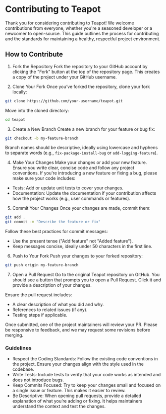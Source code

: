 
# Contributing to Teapot

Thank you for considering contributing to Teapot! We welcome contributions from everyone, whether you're a seasoned developer or a newcomer to open-source. This guide outlines the process for contributing and the standards for maintaining a healthy, respectful project environment.

## How to Contribute

1. Fork the Repository
Fork the repository to your GitHub account by clicking the "Fork" button at the top of the repository page. This creates a copy of the project under your GitHub username.

2. Clone Your Fork
Once you’ve forked the repository, clone your fork locally:

```bash
git clone https://github.com/your-username/teapot.git
```
Move into the cloned directory:

```bash
cd teapot
```

3. Create a New Branch
Create a new branch for your feature or bug fix:

```bash
git checkout -b my-feature-branch
```
Branch names should be descriptive, ideally using lowercase and hyphens to separate words (e.g., `fix-package-install-bug` or `add-logging-feature`).

4. Make Your Changes
Make your changes or add your new feature. Ensure you write clear, concise code and follow any project conventions. If you're introducing a new feature or fixing a bug, please make sure your code includes:

- Tests: Add or update unit tests to cover your changes.
- Documentation: Update the documentation if your contribution affects how the project works (e.g., user commands or features).

5. Commit Your Changes
Once your changes are made, commit them:

```bash
git add .
git commit -m "Describe the feature or fix"
```
Follow these best practices for commit messages:

- Use the present tense ("Add feature" not "Added feature").
- Keep messages concise, ideally under 50 characters in the first line.

6. Push to Your Fork
Push your changes to your forked repository:

```bash
git push origin my-feature-branch
```

7. Open a Pull Request
Go to the original Teapot repository on GitHub. You should see a button that prompts you to open a Pull Request. Click it and provide a description of your changes.

Ensure the pull request includes:

- A clear description of what you did and why.
- References to related issues (if any).
- Testing steps if applicable.

Once submitted, one of the project maintainers will review your PR. Please be responsive to feedback, and we may request some revisions before merging.

### Guidelines
- Respect the Coding Standards: Follow the existing code conventions in the project. Ensure your changes align with the style used in the codebase.
- Write Tests: Include tests to verify that your code works as intended and does not introduce bugs.
- Keep Commits Focused: Try to keep your changes small and focused on a single issue or feature. This makes it easier to review.
- Be Descriptive: When opening pull requests, provide a detailed explanation of what you’re adding or fixing. It helps maintainers understand the context and test the changes.
